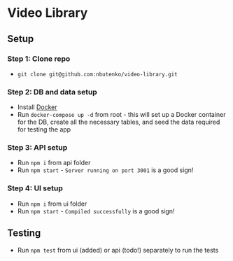 # Video Library

## Setup

### Step 1: Clone repo
- `git clone git@github.com:nbutenko/video-library.git`

### Step 2: DB and data setup
- Install [Docker](https://docs.docker.com/get-started/)
- Run `docker-compose up -d` from root - this will set up a Docker container for the DB, create all the necessary tables, and seed the data required for testing the app

### Step 3: API setup
- Run `npm i` from api folder
- Run `npm start` - `Server running on port 3001` is a good sign!

### Step 4: UI setup
- Run `npm i` from ui folder
- Run `npm start` - `Compiled successfully` is a good sign!

## Testing
- Run `npm test` from ui (added) or api (todo!) separately to run the tests